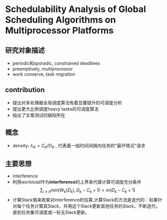 # Schedulability Analysis of Global Scheduling Algorithms on Multiprocessor Platforms

## 研究对象描述

- periodic和sporadic, constrained deadlines
- preemptively, multiprocessor
- work conserve, task migration

## contribution

- 提出对多处理器全局调度算法有着显要提升的可调度分析
- 提出更大比例调度heavy tasks的可调度算法
- 指出了文章测试的缺陷所在

## 概念

- density: $λ_K = C_K/D_K$ , 代表着一般时间间隔内任务的"最坏情况"请求

## 主要思想

- interference
- 利用workload作为**interference**的上界来代替计算可调度充分条件
  $$
  \sum_{i \ne k}min(W_k(D_k), D_k-C_k+1) \lt m(D_k-C_k+1)
  $$
- 计算Slack值来收束对interference的估算,计算Slack的方法是迭代的：如果针对每个任务计算其Slack，并用这个Slack更新其他任务的Slack，不断迭代，直到任务集可调度或一轮无Slack更新。